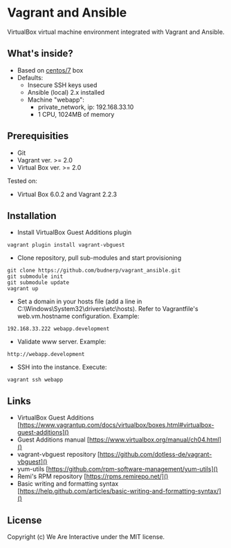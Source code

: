 # Vagrant and Ansible
VirtualBox virtual machine environment integrated with Vagrant and Ansible.

## What's inside?
- Based on [centos/7](https://app.vagrantup.com/centos/boxes/7) box
- Defaults: 
    - Insecure SSH keys used
    - Ansible (local) 2.x installed 
    - Machine "webapp":
        - private_network, ip: 192.168.33.10
        - 1 CPU, 1024MB of memory

## Prerequisities
- Git
- Vagrant ver. >= 2.0
- Virtual Box ver. >= 2.0

Tested on:
- Virtual Box 6.0.2 and Vagrant 2.2.3

## Installation
- Install VirtualBox Guest Additions plugin
```
vagrant plugin install vagrant-vbguest
```
- Clone repository, pull sub-modules and start provisioning
```
git clone https://github.com/budnerp/vagrant_ansible.git
git submodule init
git submodule update
vagrant up
```
- Set a domain in your hosts file (add a line in C:\Windows\System32\drivers\etc\hosts). Refer to Vagrantfile's web.vm.hostname configuration. Example:
```
192.168.33.222 webapp.development
```
- Validate www server. Example:
```
http://webapp.development
```
- SSH into the instance. Execute:
```
vagrant ssh webapp
```

## Links
- VirtualBox Guest Additions [https://www.vagrantup.com/docs/virtualbox/boxes.html#virtualbox-guest-additions]()
- Guest Additions manual [https://www.virtualbox.org/manual/ch04.html]()
- vagrant-vbguest repository [https://github.com/dotless-de/vagrant-vbguest]() 
- yum-utils [https://github.com/rpm-software-management/yum-utils]()
- Remi's RPM repository [https://rpms.remirepo.net/]()
- Basic writing and formatting syntax [https://help.github.com/articles/basic-writing-and-formatting-syntax/]()

## License
Copyright (c) We Are Interactive under the MIT license.

